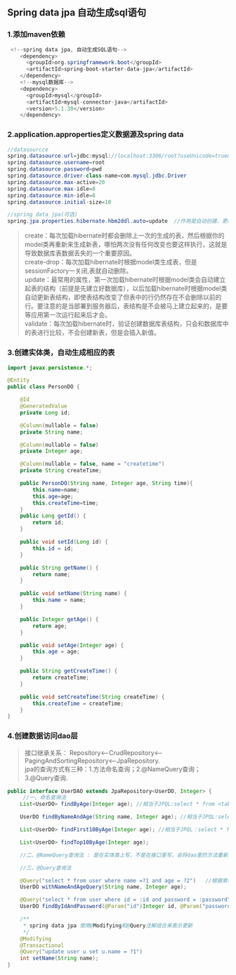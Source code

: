 ## Spring data jpa 自动生成sql语句  
### 1.添加maven依赖
```java
 <!--spring data jpa, 自动生成SQL语句-->
    <dependency>
      <groupId>org.springframework.boot</groupId>
      <artifactId>spring-boot-starter-data-jpa</artifactId>
    </dependency>
    <!--mysql数据库-->
    <dependency>
      <groupId>mysql</groupId>
      <artifactId>mysql-connector-java</artifactId>
      <version>5.1.38</version>
    </dependency>
```
### 2.application.approperties定义数据源及spring data  
```java
//datasourcce
spring.datasource.url=jdbc:mysql://localhoat:3306/root?useUnicode=true&characterEncoding=utf-8
spring.datasource.username=root
spring.datasource.password=pwd
spring.datasource.driver-class-name=com.mysql.jdbc.Driver
spring.datasource.max-active=20
spring.datasource.max-idle=8
spring.datasource.min-idle=8
spring.datasource.initial-size=10

//spring data jpa(可选)
spring.jpa.properties.hibernate.hbm2ddl.auto=update  //作用是自动创建、更新、验证数据库表结构，其他值有create,create-drop,validate . 
```
> create：每次加载hibernate时都会删除上一次的生成的表，然后根据你的model类再重新来生成新表，哪怕两次没有任何改变也要这样执行，这就是导致数据库表数据丢失的一个重要原因。  
> create-drop：每次加载hibernate时根据model类生成表，但是sessionFactory一关闭,表就自动删除。  
>  update：最常用的属性，第一次加载hibernate时根据model类会自动建立起表的结构（前提是先建立好数据库），以后加载hibernate时根据model类自动更新表结构，即使表结构改变了但表中的行仍然存在不会删除以前的行。要注意的是当部署到服务器后，表结构是不会被马上建立起来的，是要等应用第一次运行起来后才会。    
> validate：每次加载hibernate时，验证创建数据库表结构，只会和数据库中的表进行比较，不会创建新表，但是会插入新值。  

### 3.创建实体类，自动生成相应的表
```java
import javax.persistence.*;

@Entity
public class PersonDO {

    @Id
    @GeneratedValue
    private Long id;

    @Column(nullable = false)
    private String name;

    @Column(nullable = false)
    private Integer age;

    @Column(nullable = false, name = "createtime")
    private String createTime;

    public PersonDO(String name, Integer age, String time){
        this.name=name;
        this.age=age;
        this.createTime=time;
    }
    public Long getId() {
        return id;
    }

    public void setId(Long id) {
        this.id = id;
    }

    public String getName() {
        return name;
    }

    public void setName(String name) {
        this.name = name;
    }

    public Integer getAge() {
        return age;
    }

    public void setAge(Integer age) {
        this.age = age;
    }

    public String getCreateTime() {
        return createTime;
    }

    public void setCreateTime(String createTime) {
        this.createTime = createTime;
    }
}
```    

### 4.创建数据访问dao层
> 接口继承关系： Repository<--CrudRepository<--PagingAndSortingRepository<--JpaRepository.  
> jpa的查询方式有三种：1.方法命名查询；2.@NameQuery查询；3.@Query查询.  
```java
public interface UserDAO extends JpaRepository<UserDO, Integer> {
     //一、命名查询法
    List<UserDO> findByAge(Integer age); //相当于JPQL:select * from <table> where age=?1

    UserDO findByNameAndAge(String name, Integer age); //相当于JPQL:select * from <table> where name=?1 and age=?2

    List<UserDO> findFirst10ByAge(Integer age); //相当于JPQL：select * from <table> where age = ?1 limit 0,10

    List<UserDO> findTop10ByAge(Integer age);

    //二、@NameQuery查询法 : 是在实体类上写，不是在接口里写，会将dao里的方法重新定义；如果要对多个方法重新定义，可以用@NameQueries包含。

    //三、@Query查询法

    @Query("select * from user where name =?1 and age = ?2")   //根据索引匹配
    UserDO withNameAndAgeQuery(String name, Integer age);

    @Query("select * from user where id = :id and password = :password")  //根据名称匹配
    UserDO findByIdAndPassword(@Param("id")Integer id, @Param("password")String password);

    /**
     * spring data jpa 使用@Modifying和@Query注解组合来表示更新
     */
    @Modifying
    @Transactional
    @Query("update user u set u.name = ?1")
    int setName(String name);
}
```  